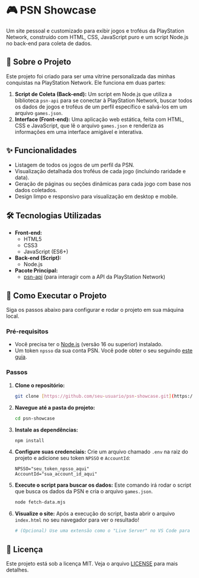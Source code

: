 # 🎮 PSN Showcase

Um site pessoal e customizado para exibir jogos e troféus da PlayStation Network, construído com HTML, CSS, JavaScript puro e um script Node.js no back-end para coleta de dados.

## 📝 Sobre o Projeto

Este projeto foi criado para ser uma vitrine personalizada das minhas conquistas na PlayStation Network. Ele funciona em duas partes:

1.  **Script de Coleta (Back-end):** Um script em Node.js que utiliza a biblioteca `psn-api` para se conectar à PlayStation Network, buscar todos os dados de jogos e troféus de um perfil específico e salvá-los em um arquivo `games.json`.
2.  **Interface (Front-end):** Uma aplicação web estática, feita com HTML, CSS e JavaScript, que lê o arquivo `games.json` e renderiza as informações em uma interface amigável e interativa.

## ✨ Funcionalidades

* Listagem de todos os jogos de um perfil da PSN.
* Visualização detalhada dos troféus de cada jogo (incluindo raridade e data).
* Geração de páginas ou seções dinâmicas para cada jogo com base nos dados coletados.
* Design limpo e responsivo para visualização em desktop e mobile.

## 🛠️ Tecnologias Utilizadas

* **Front-end:**
    * HTML5
    * CSS3
    * JavaScript (ES6+)
* **Back-end (Script):**
    * Node.js
* **Pacote Principal:**
    * [psn-api](https://github.com/achievements-app/psn-api) (para interagir com a API da PlayStation Network)

## 🚀 Como Executar o Projeto

Siga os passos abaixo para configurar e rodar o projeto em sua máquina local.

### Pré-requisitos

* Você precisa ter o [Node.js](https://nodejs.org/) (versão 16 ou superior) instalado.
* Um token `npsso` da sua conta PSN. Você pode obter o seu seguindo [este guia](https://github.com/achievements-app/psn-api#readme).

### Passos

1.  **Clone o repositório:**
    ```bash
    git clone [https://github.com/seu-usuario/psn-showcase.git](https://github.com/seu-usuario/psn-showcase.git)
    ```

2.  **Navegue até a pasta do projeto:**
    ```bash
    cd psn-showcase
    ```

3.  **Instale as dependências:**
    ```bash
    npm install
    ```

4.  **Configure suas credenciais:**
    Crie um arquivo chamado `.env` na raiz do projeto e adicione seu token `NPSSO` e `AccountId`:
    ```
    NPSSO="seu_token_npsso_aqui"
    AccountId="sua_account_id_aqui"
    ```

5.  **Execute o script para buscar os dados:**
    Este comando irá rodar o script que busca os dados da PSN e cria o arquivo `games.json`.
    ```bash
    node fetch-data.mjs
    ```    

6.  **Visualize o site:**
    Após a execução do script, basta abrir o arquivo `index.html` no seu navegador para ver o resultado!

    ```bash
    # (Opcional) Use uma extensão como o "Live Server" no VS Code para uma melhor experiência.
    ```

## 📄 Licença

Este projeto está sob a licença MIT. Veja o arquivo [LICENSE](LICENSE) para mais detalhes.